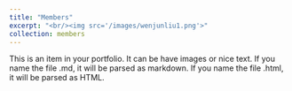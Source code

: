 ```yaml
---
title: "Members"
excerpt: "<br/><img src='/images/wenjunliu1.png'>"
collection: members
---
```


This is an item in your portfolio. It can be have images or nice text. If you name the file .md, it will be parsed as markdown. If you name the file .html, it will be parsed as HTML. 
